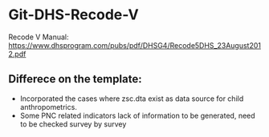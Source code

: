 # Git-DHS-Recode-V
Recode V Manual:
https://www.dhsprogram.com/pubs/pdf/DHSG4/Recode5DHS_23August2012.pdf

## Differece on the template:
+ Incorporated the cases where zsc.dta exist as data source for child anthropometrics. 
+ Some PNC related indicators lack of information to be generated, need to be checked survey by survey
